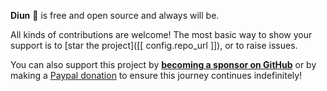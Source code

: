 **Diun** :bell: is free and open source and always will be.

All kinds of contributions are welcome! The most basic way to show your support is to
[star the project]([[ config.repo_url ]]), or to raise issues.

You can also support this project by [**becoming a sponsor on GitHub**](https://github.com/sponsors/crazy-max) or
by making a [Paypal donation](https://www.paypal.me/crazyws) to ensure this journey continues indefinitely!
